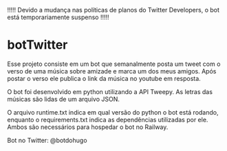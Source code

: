!!!!! Devido a mudança nas políticas de planos do Twitter Developers, o bot está temporariamente suspenso !!!!!

# botTwitter

Esse projeto consiste em um bot que semanalmente posta um tweet com o verso de uma música sobre amizade e marca um dos meus amigos. Após postar o verso ele publica o link da música no youtube em resposta.

O bot foi desenvolvido em python utilizando a API Tweepy. As letras das músicas são lidas de um arquivo JSON.

O arquivo runtime.txt indica em qual versão do python o bot está rodando, enquanto o requirements.txt indica as dependências utilizadas por ele. Ambos são necessários para hospedar o bot no Railway.

Bot no Twitter: @botdohugo
